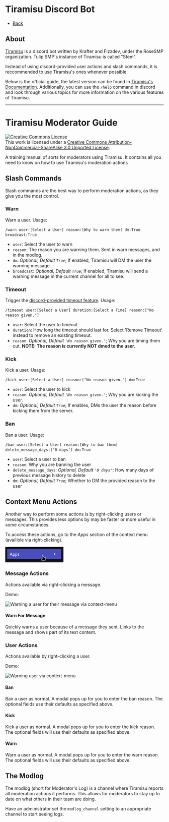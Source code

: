 # Tiramisu Discord Bot

- [Back](/docs/staffguide)

## About 

[Tiramisu](https://github.com/RoseSMP/Tiramisu) is a discord bot written by Krafter and Fizzdev, under the RoseSMP organization. Tulip SMP's instance of Tiramisu is called "Stem".

Instead of using discord-provided user actions and slash commands, it is reccommended to use Tiramisu's ones whenever possible.

Below is the official guide, the latest version can be found in [Tiramisu's Documentation](https://github.com/RoseSMP/Tiramisu/blob/prod/doc/moderator-guide.md). Additionally, you can use the `/help` command in discord and look through various topics for more information on the various features of Tiramisu.

---

# Tiramisu Moderator Guide
<a rel="license" href="http://creativecommons.org/licenses/by-nc-sa/3.0/"><img alt="Creative Commons License" style="border-width:0" src="https://i.creativecommons.org/l/by-nc-sa/3.0/80x15.png" /></a><br />This work is licensed under a <a rel="license" href="http://creativecommons.org/licenses/by-nc-sa/3.0/">Creative Commons Attribution-NonCommercial-ShareAlike 3.0 Unported License</a>.

A training manual of sorts for moderators using Tiramisu. It contains all you need to know on how to use Tiramisu's moderation actions


## Slash Commands

Slash commands are the best way to perform moderation actions, as they give you the most control.

### Warn
Warn a user. Usage:
```
/warn user:[Select a User] reason:[Why to warn them] dm:True broadcast:True
```
 * `user`: Select the user to warn
 * `reason`: The reason you are warning them. Sent in warn messages, and in the modlog.
 * `dm`: *Optional, Default `True`*; If enabled, Tiramisu will DM the user the warning message. 
 * `broadcast`: *Optional, Default `True`*; If enabled, Tiramisu will send a warning message in the current channel for all to see.

### Timeout
Trigger the [discord-provided timeout feature](https://support.discord.com/hc/en-us/articles/4413305239191-Time-Out-FAQ). Usage:
```
/timeout user:[Select a User] duration:[Select a Time] reason:["No reason given."]
```
 * `user`: Select the user to timeout
 * `duration`: How long the timeout should last for. Select 'Remove Timeout' instead to remove an existing timeout.
 * `reason`: *Optional, Default `'No reason given.'`*; Why you are timing them out. **NOTE: The reason is currently NOT dmed to the user.**

### Kick
Kick a user. Usage:
```
/kick user:[Select a User] reason:["No reason given."] dm:True
```
 * `user`: Select the user to kick
 * `reason`: *Optional, Default `'No reason given.'`*; Why you are kicking the user.
 * `dm`: *Optional, Default `True`*; If enables, DMs the user the reason before kicking them from the server.

### Ban
Ban a user. Usage:
```
/ban user:[Select a User] reason:[Why to ban them] delete_message_days:["0 days'] dm:True
```
 * `user`: Select a user to ban
 * `reason`: Why you are banning the user
 * `delete_message_days`: *Optional, Default `'0 days'`*; How many days of previous message history to delete
 * `dm`: *Optional, Default `True`*; Whether to DM the provided reason to the user

## Context Menu Actions

Another way to perform some actions is by right-clicking users or messages. This provides less options by may be faster or more useful in some circumstances.

To access these actions, go to the *Apps* section of the context menu (availible via right-clicking).

![The "Apps" section of the context menu](https://github.com/RoseSMP/Tiramisu/raw/prod/src/context-menu-apps.png)


### Message Actions

Actions available via right-clicking a message.

Demo:

![Warning a user for their message via context-menu](https://github.com/RoseSMP/Tiramisu/raw/prod/src/context-menu-warn-message.gif)

#### Warn For Message

Quickly warns a user because of a message they sent. Links to the message and shows part of its text content.


### User Actions

Actions available by right-clicking a user.

Demo:

![Warning user via context-menu](https://github.com/RoseSMP/Tiramisu/raw/prod/src/context-menu-warn.gif)

#### Ban

Ban a user as normal. A modal pops up for you to enter the ban reason. The optional fields use their defaults as specified above.

#### Kick 

Kick a user as normal. A modal pops up for you to enter the kick reason. The optional fields will use their defaults as specified above.

#### Warn

Warn a user as normal. A modal pops up for you to enter the warn reason. The optional fields will use their defaults as specified above.

## The Modlog

The modlog (short for Moderator's Log) is a channel where Tiramisu reports all moderation actions it performs. This allows for moderators to stay up to date on what others in their team are doing. 

Have an administrator set the `modlog_channel` setting to an appropriate channel to start seeing logs.
